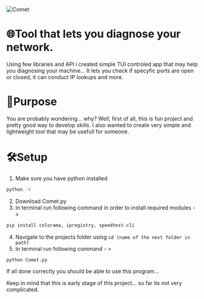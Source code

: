 ![Comet](https://github.com/Logic-all/Logos/blob/main/Comet%20logol.png)

# 🌐Tool that lets you diagnose your network.

Using few libraries and API i created simple TUI controled app that may help you diagnosing your machine...
It lets you check if specyfic ports are open or closed, it can conduct IP lookups and more.

# 🎯Purpose
You are probably wondering... why? Well, first of all, this is fun project and pretty good way to develop skills.
I also wanted to create very simple and lightweight tool that may be usefull for someone.

# 🛠️Setup
1. Make sure you have python installed
```bash
python -V
```
2. Download Comet.py
3. In terminal run following command in order to install required modules - >
```bash
pip install colorama, ipregistry, speedtest-cli
``` 
4. Navigate to the projects folder using ``cd (name of the next folder in path)``
5. In terminal run following command - > 
```bash
python Comet.py
```

If all done correctly you should be able to use this program...

Keep in mind that this is early stage of this project... so far its not very complicated.
